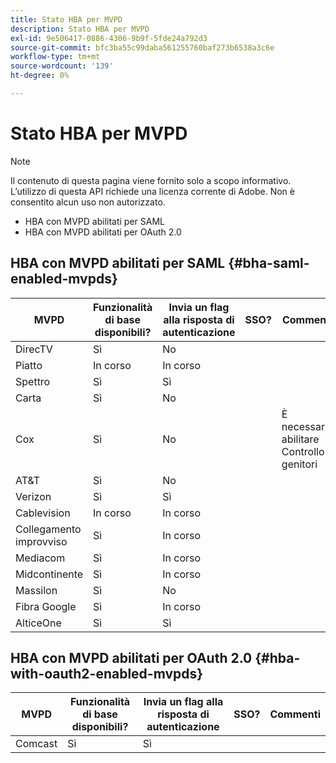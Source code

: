 ```yaml
---
title: Stato HBA per MVPD
description: Stato HBA per MVPD
exl-id: 9e506417-0886-4306-9b9f-5fde24a792d3
source-git-commit: bfc3ba55c99daba561255760baf273b6538a3c6e
workflow-type: tm+mt
source-wordcount: '139'
ht-degree: 0%

---
```


# Stato HBA per MVPD

>[!NOTE]
>
>Il contenuto di questa pagina viene fornito solo a scopo informativo. L’utilizzo di questa API richiede una licenza corrente di Adobe. Non è consentito alcun uso non autorizzato.


* HBA con MVPD abilitati per SAML
* HBA con MVPD abilitati per OAuth 2.0


## HBA con MVPD abilitati per SAML {#bha-saml-enabled-mvpds}

| MVPD | Funzionalità di base disponibili? | Invia un flag alla risposta di autenticazione | SSO? | Commenti |
|---|---|---|---|---|
| DirecTV | Sì | No |  |  |
| Piatto | In corso | In corso |  |  |
| Spettro | Sì | Sì |  |  |
| Carta | Sì | No |  |  |
| Cox | Sì | No |  | È necessario abilitare Controllo genitori |
| AT&amp;T | Sì | No |  |  |
| Verizon | Sì | Sì |  |  |
| Cablevision | In corso | In corso |  |  |
| Collegamento improvviso | Sì | In corso |  |  |
| Mediacom | Sì | In corso |  |  |
| Midcontinente | Sì | In corso |  |  |
| Massilon | Sì | No |  |  |
| Fibra Google | Sì | In corso |  |  |
| AlticeOne | Sì | Sì |  |  |


## HBA con MVPD abilitati per OAuth 2.0 {#hba-with-oauth2-enabled-mvpds}

| MVPD | Funzionalità di base disponibili? | Invia un flag alla risposta di autenticazione | SSO? | Commenti |
|---|---|---|---|---|
| Comcast | Sì | Sì |  |  |
